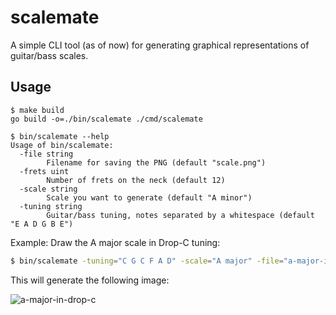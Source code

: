 # scalemate

A simple CLI tool (as of now) for generating graphical representations of guitar/bass scales.

## Usage

```
$ make build            
go build -o=./bin/scalemate ./cmd/scalemate

$ bin/scalemate --help
Usage of bin/scalemate:
  -file string
        Filename for saving the PNG (default "scale.png")
  -frets uint
        Number of frets on the neck (default 12)
  -scale string
        Scale you want to generate (default "A minor")
  -tuning string
        Guitar/bass tuning, notes separated by a whitespace (default "E A D G B E")

```

Example: Draw the A major scale in Drop-C tuning:
```bash
$ bin/scalemate -tuning="C G C F A D" -scale="A major" -file="a-major-in-drop-c.png"
```

This will generate the following image:

![a-major-in-drop-c](https://user-images.githubusercontent.com/32984536/133892891-42cbd796-c6a3-4cb2-a08b-df0fa2f40cfc.png)
